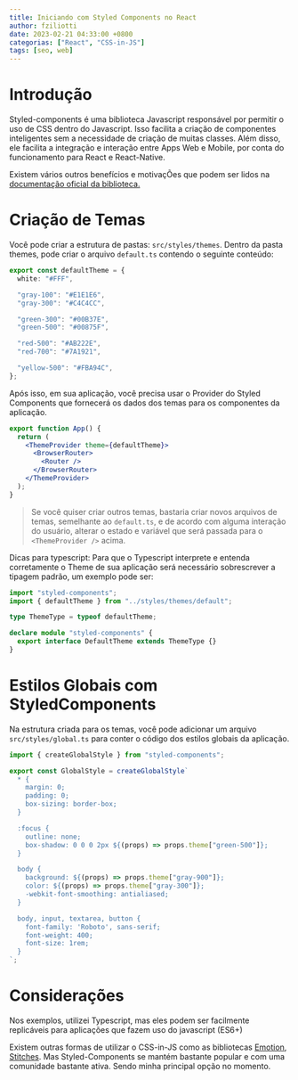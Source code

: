 ```yaml
---
title: Iniciando com Styled Components no React
author: fziliotti
date: 2023-02-21 04:33:00 +0800
categorias: ["React", "CSS-in-JS"]
tags: [seo, web]
---
```

# Introdução

Styled-components é uma biblioteca Javascript responsável por permitir o uso de CSS dentro do Javascript. Isso facilita a criação de componentes inteligentes sem a necessidade de criação de muitas classes. Além disso, ele facilita a integração e interação entre Apps Web e Mobile, por conta do funcionamento para React e React-Native.

Existem vários outros benefícios e motivaçÕes que podem ser lidos na [documentação oficial da biblioteca.](https://styled-components.com/docs/basics#motivation)

# Criação de Temas

Você pode criar a estrutura de pastas: `src/styles/themes`. Dentro da pasta themes, pode criar o arquivo `default.ts` contendo o seguinte conteúdo:

```ts
export const defaultTheme = {
  white: "#FFF",

  "gray-100": "#E1E1E6",
  "gray-300": "#C4C4CC",

  "green-300": "#00B37E",
  "green-500": "#00875F",

  "red-500": "#AB222E",
  "red-700": "#7A1921",

  "yellow-500": "#FBA94C",
};
```

Após isso, em sua aplicação, você precisa usar o Provider do Styled Components que fornecerá os dados dos temas para os componentes da aplicação.

```jsx
export function App() {
  return (
    <ThemeProvider theme={defaultTheme}>
      <BrowserRouter>
        <Router />
      </BrowserRouter>
    </ThemeProvider>
  );
}
```

> Se você quiser criar outros temas, bastaria criar novos arquivos de temas, semelhante ao `default.ts`, e de acordo com alguma interação do usuário, alterar o estado e variável que será passada para o `<ThemeProvider />` acima.

Dicas para typescript: Para que o Typescript interprete e entenda corretamente o Theme de sua aplicação será necessário sobrescrever a tipagem padrão, um exemplo pode ser:

```ts
import "styled-components";
import { defaultTheme } from "../styles/themes/default";

type ThemeType = typeof defaultTheme;

declare module "styled-components" {
  export interface DefaultTheme extends ThemeType {}
}
```

# Estilos Globais com StyledComponents

Na estrutura criada para os temas, você pode adicionar um arquivo `src/styles/global.ts` para conter o código dos estilos globais da aplicação.

```js
import { createGlobalStyle } from "styled-components";

export const GlobalStyle = createGlobalStyle`
  * {
    margin: 0;
    padding: 0;
    box-sizing: border-box;
  }

  :focus {
    outline: none;
    box-shadow: 0 0 0 2px ${(props) => props.theme["green-500"]};
  }

  body {
    background: ${(props) => props.theme["gray-900"]};
    color: ${(props) => props.theme["gray-300"]};
    -webkit-font-smoothing: antialiased;
  }

  body, input, textarea, button {
    font-family: 'Roboto', sans-serif;
    font-weight: 400;
    font-size: 1rem;
  }
`;
```
# Considerações

Nos exemplos, utilizei Typescript, mas eles podem ser facilmente replicáveis para aplicações que fazem uso do javascript (ES6+)

Existem outras formas de utilizar o CSS-in-JS como as bibliotecas [Emotion](https://emotion.sh/docs/introduction), [Stitches](https://stitches.dev/). Mas Styled-Components se mantém bastante popular e com uma comunidade bastante ativa. Sendo minha principal opção no momento.